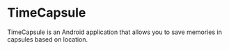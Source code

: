 TimeCapsule
===========

TimeCapsule is an Android application that allows you to save memories in capsules based on location. 
